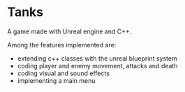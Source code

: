 <h1> Tanks </h1>
<p> A game made with Unreal engine and C++. </p>
<p> Among the features implemented are:
  <ul>
    <li> extending c++ classes with the unreal blueprint system </li>
    <li> coding player and enemy movement, attacks and death </li>
    <li> coding visual and sound effects </li>
    <li> implementing a main menu </li>
  </ul>
</p>

